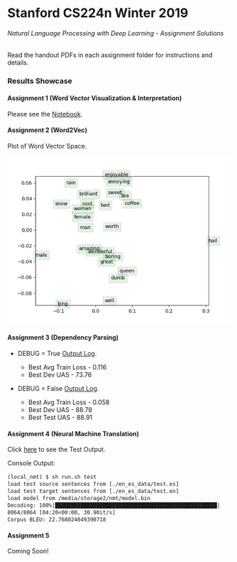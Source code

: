 # Stanford CS224n Winter 2019
###### Natural Language Processing with Deep Learning - Assignment Solutions

Read the handout PDFs in each assignment folder for instructions and details.

### Results Showcase

#### Assignment 1 (Word Vector Visualization & Interpretation)

Please see the [Notebook](a1/exploring_word_vectors.ipynb).

#### Assignment 2 (Word2Vec)
Plot of Word Vector Space.

![Plot](a2/word_vectors.png)

#### Assignment 3 (Dependency Parsing)

* DEBUG = True [Output Log](a3/debug_true_output.txt).
  * Best Avg Train Loss - 0.116
  * Best Dev UAS - 73.76

* DEBUG = False [Output Log](a3/debug_false_output.txt).
  * Best Avg Train Loss - 0.058
  * Best Dev UAS - 88.78
  * Best Test UAS - 88.91

#### Assignment 4 (Neural Machine Translation)

Click [here](a4/outputs/test_outputs.txt) to see the Test Output.

Console Output:
```
(local_nmt) $ sh run.sh test
load test source sentences from [./en_es_data/test.es]
load test target sentences from [./en_es_data/test.en]
load model from /media/storage2/nmt/model.bin
Decoding: 100%|███████████████████████████████████████████████████| 8064/8064 [04:20<00:00, 30.90it/s]
Corpus BLEU: 22.768024049390718
```

#### Assignment 5
Coming Soon!

